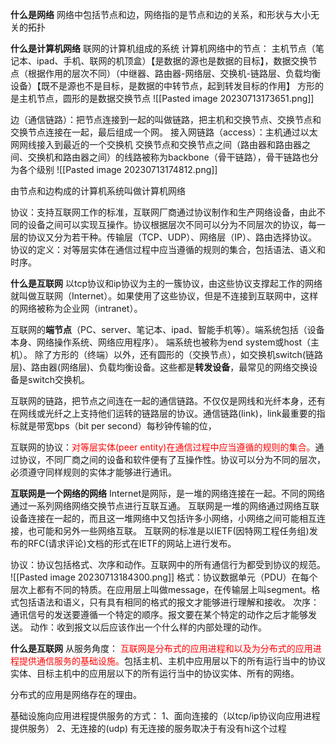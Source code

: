**什么是网络**
网络中包括节点和边，网络指的是节点和边的关系，和形状与大小无关的拓扑

**什么是计算机网络**
联网的计算机组成的系统
计算机网络中的节点：
主机节点（笔记本、ipad、手机、联网的机顶盒）【是数据的源也是数据的目标】，数据交换节点（根据作用的层次不同）（中继器、路由器-网络层、交换机-链路层、负载均衡设备）【既不是源也不是目标，是数据的中转节点，起到转发目标的作用】
方形的是主机节点，圆形的是数据交换节点
![[Pasted image 20230713173651.png]]

边（通信链路）：把节点连接到一起的叫做链路，把主机和交换节点、交换节点和交换节点连接在一起，最后组成一个网。
接入网链路（access）：主机通过以太网网线接入到最近的一个交换机
交换节点和交换节点之间（路由器和路由器之间、交换机和路由器之间）的线路被称为backbone（骨干链路），骨干链路也分为各个级别
![[Pasted image 20230713174812.png]]

由节点和边构成的计算机系统叫做计算机网络

协议：支持互联网工作的标准，互联网厂商通过协议制作和生产网络设备，由此不同的设备之间可以实现互操作。协议根据层次不同可以分为不同层次的协议，每一层的协议又分为若干种。传输层（TCP、UDP）、网络层（IP）、路由选择协议。
协议的定义：对等层实体在通信过程中应当遵循的规则的集合，包括语法、语义和时序。

**什么是互联网**
以tcp协议和ip协议为主的一簇协议，由这些协议支撑起工作的网络就叫做互联网（Internet）。如果使用了这些协议，但是不连接到互联网中，这样的网络被称为企业网（intranet）。

互联网的**端节点**（PC、server、笔记本、ipad、智能手机等）。端系统包括（设备本身、网络操作系统、网络应用程序）。
端系统也被称为end system或host（主机）。
除了方形的（终端）以外，还有圆形的（交换节点），如交换机switch(链路层)、路由器(网络层)、负载均衡设备。这些都是**转发设备**，最常见的网络交换设备是switch交换机。

互联网的链路，把节点之间连在一起的通信链路。不仅仅是网线和光纤本身，还有在网线或光纤之上支持他们运转的链路层的协议。通信链路(link)，link最重要的指标就是带宽bps（bit per second）每秒钟传输的位，

互联网的协议：<span style="color:red">对等层实体(peer entity)在通信过程中应当遵循的规则的集合。</span>通过协议，不同厂商之间的设备和软件便有了互操作性。协议可以分为不同的层次，必须遵守同样规则的实体才能够进行通讯。

**互联网是一个网络的网络**
Internet是网际，是一堆的网络连接在一起。不同的网络通过一系列网络网络交换节点进行互联互通。
互联网是一堆的网络通过网络互联设备连接在一起的，而且这一堆网络中又包括许多小网络，小网络之间可能相互连接，也可能和另外一些网络互联。
互联网的标准是以IETF(因特网工程任务组)发布的RFC(请求评论)文档的形式在IETF的网站上进行发布。

协议：协议包括格式、次序和动作。互联网中的所有通信行为都受到协议的规范。
![[Pasted image 20230713184300.png]] 
格式：协议数据单元（PDU）在每个层次上都有不同的特质。在应用层上叫做message，在传输层上叫segment。格式包括语法和语义，只有具有相同的格式的报文才能够进行理解和接收。
次序：通讯信号的发送要遵循一个特定的顺序。报文要在某个特定的动作之后才能够发送。
动作：收到报文以后应该作出一个什么样的内部处理的动作。

**什么是互联网**
从服务角度：
<span style="color:red">互联网是分布式的应用进程和以及为分布式的应用进程提供通信服务的基础设施。</span>包括主机、主机中应用层以下的所有运行当中的协议实体、目标主机中的应用层以下的所有运行当中的协议实体、所有的网络。

分布式的应用是网络存在的理由。

基础设施向应用进程提供服务的方式：
1、面向连接的（以tcp/ip协议向应用进程提供服务）
2、无连接的(udp)
有无连接的服务取决于有没有hi这个过程



